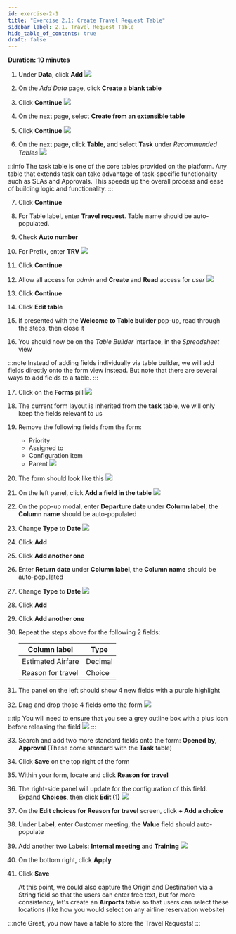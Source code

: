 ```yaml
---
id: exercise-2-1
title: "Exercise 2.1: Create Travel Request Table"
sidebar_label: 2.1. Travel Request Table
hide_table_of_contents: true
draft: false
---
```


**Duration: 10 minutes**

1. Under **Data**, click **Add**
![](images/addtable1.png)


2. On the *Add Data* page, click **Create a blank table**


3. Click **Continue**
![](images/existingtable.png)


4. On the next page, select **Create from an extensible table**


5. Click **Continue**
![](images/extensibletable.png)


6. On the next page, click **Table**, and select **Task** under *Recommended Tables*
![](images/selecttask.png)

:::info
The task table is one of the core tables provided on the platform. Any table that extends task can take advantage of task-specific functionality such as SLAs and Approvals. This speeds up the overall process and ease of building logic and functionality.
:::

7. Click **Continue**


8. For Table label, enter **Travel request**. Table name should be auto-populated.


9. Check **Auto number**


10. For Prefix, enter **TRV**
![](images/tabledetails.png)


11. Click **Continue**


12. Allow all access for *admin* and **Create** and **Read** access for *user*
![](images/tabacl.png)


13. Click **Continue**


14. Click **Edit table**


15. If presented with the **Welcome to Table builder** pop-up, read through the steps, then close it


16. You should now be on the *Table Builder* interface, in the *Spreadsheet* view

:::note
Instead of adding fields individually via table builder, we will add fields directly onto the form view instead. But note that there are several ways to add fields to a table.
:::

17. Click on the **Forms** pill
![](images/clickforms.png)


18. The current form layout is inherited from the **task** table, we will only keep the fields relevant to us


19. Remove the following fields from the form:
    - Priority
    - Assigned to
    - Configuration item
    - Parent
![](images/removefield.png)


20. The form should look like this
![](images/formstate1.png)


21. On the left panel, click **Add a field in the table**
![](images/addifled.png)


22. On the pop-up modal, enter **Departure date** under **Column label**, the **Column name** should be auto-populated


23. Change **Type** to **Date**
![](images/addfieldcon.png)


24. Click **Add**


25. Click **Add another one**


26. Enter **Return date** under **Column label**, the **Column name** should be auto-populated


27. Change **Type** to **Date**
![](images/returndate.png)


28. Click **Add**


29. Click **Add another one**


30. Repeat the steps above for the following 2 fields:

    |Column label | Type
    |-------------- | --------------
    |Estimated Airfare | Decimal
    |Reason for travel | Choice


31. The panel on the left should show 4 new fields with a purple highlight


32. Drag and drop those 4 fields onto the form
![](images/2023-10-22-16-56-00.png)

:::tip
You will need to ensure that you see a grey outline box with a plus icon before releasing the field
![](images/2023-10-22-17-08-23.png)
:::

33. Search and add two more standard fields onto the form: **Opened by, Approval** (These come standard with the **Task** table)


34. Click **Save** on the top right of the form


35. Within your form, locate and click **Reason for travel**


36. The right-side panel will update for the configuration of this field. Expand **Choices**, then click **Edit (1)**
![](images/2023-10-22-17-23-15.png)


37. On the **Edit choices for Reason for travel** screen, click **+ Add a choice**


38. Under **Label**, enter Customer meeting, the **Value** field should auto-populate


39. Add another two Labels: **Internal meeting** and **Training**
![](images/addchoices.png)


40. On the bottom right, click **Apply**


41. Click **Save**

    At this point, we could also capture the Origin and Destination via a String field so that the users can enter free text, but for more consistency, let's create an **Airports** table so that users can select these locations (like how you would select on any airline reservation website)


:::note
Great, you now have a table to store the Travel Requests!
:::
